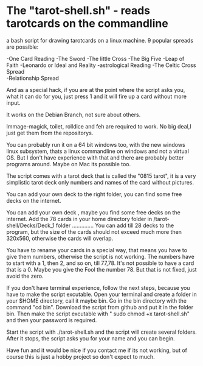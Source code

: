 #  The "tarot-shell.sh" - reads tarotcards on the commandline 
a bash script for drawing tarotcards on a linux machine. 
9 popular spreads are possible:

-One Card Reading				-The Sword 
-The little Cross	    -The Big Five
-Leap of Faith				    -Leonardo or Ideal and Reality
-astrological Reading			-The Celtic Cross Spread	
-Relationship Spread

And as a special hack, if you are at the point where the script asks you, what it can do for you, just press 1 and it will fire up a card without more input.





It works on the Debian Branch, not sure about others.

Immage-magick, toilet, rolldice and feh are required to work. 
No big deal,I just get them from the repositorys.

You can probably run it on a 64 bit windows too, with the new windows linux subsystem, thats a linux commandline on windows and not a virtual OS. But I don't have experience with that and there are probably better programs around.
Maybe on Mac its possible too.


The script comes with a tarot deck that is called the "0815 tarot", it is a very simplistic tarot deck only numbers and names of the card without
 pictures. 

 You can add your own deck to the right folder, you can find some free decks on the internet.


 You can add your own deck , maybe you find some free decks on the internet. 
 Add the 78 cards in your home directory folder in /tarot-shell/Decks/Deck_1 folder ..............
 You can add till 28 decks to the program, but the size of the cards should not exceed much more then 320x560, 
 otherwise the cards will overlap.

 You have to rename your cards in a special way, that means you have to give them numbers, otherwise the script is not working.
 The numbers have to start with a 1, then 2, and so on, till 77,78. 
 It's not possible to have a card that is a 0.
 Maybe you give the Fool the number 78. But that is not fixed, just avoid the zero.

 If you don't have terminal experience, follow the next steps, because you have to make the script excutable.
 Open your terminal and create a folder in your $HOME directory, call it maybe bin.
 Go in the bin directory with the command "cd bin".
 Download the script from github and put it in the folder bin.
 Then make the script excutable with " sudo chmod +x tarot-shell.sh"
 and then your password is required.
 
 Start the script with ./tarot-shell.sh  and the script will create several folders.
 After it stops, the script asks you for your name and you can begin.
 
 Have fun and it would be nice if you contact me if its not working, but of course this is just a hobby project so don't
 expect to much. 
 



